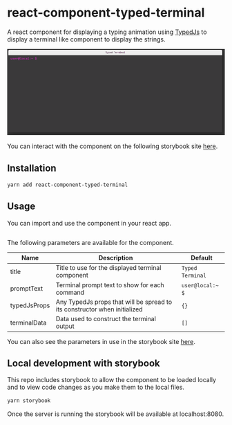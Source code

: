 # react-component-typed-terminal

A react component for displaying a typing animation using [TypedJs](https://github.com/mattboldt/typed.js/) to display a terminal like component to display the strings.

![react-component-typed-terminal demo](./docs/typed-terminal-example.gif)

You can interact with the component on the following storybook site [here](https://aaron-k-t-berry.github.io/react-component-typed-terminal/).

## Installation

```bash
yarn add react-component-typed-terminal
```

## Usage

You can import and use the component in your react app.

```typescript

```

The following parameters are available for the component.

| Name         | Description                                                               | Default          |
| ------------ | ------------------------------------------------------------------------- | ---------------- |
| title        | Title to use for the displayed terminal component                         | `Typed Terminal` |
| promptText   | Terminal prompt text to show for each command                             | `user@local:~ $` |
| typedJsProps | Any TypedJs props that will be spread to its constructor when initialized | `{}`             |
| terminalData | Data used to construct the terminal output                                | `[]`             |

You can also see the parameters in use in the storybook site [here](https://aaron-k-t-berry.github.io/react-component-typed-terminal/).

## Local development with storybook

This repo includes storybook to allow the component to be loaded locally and to view code changes as you make them to the local files.

```bash
yarn storybook
```

Once the server is running the storybook will be available at localhost:8080.
